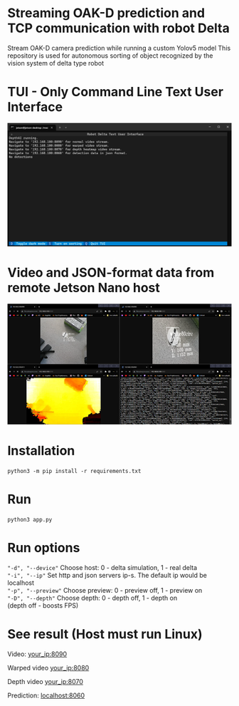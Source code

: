 # Streaming OAK-D prediction and TCP communication with robot Delta
Stream OAK-D camera prediction while running a custom Yolov5 model
This repository is used for autonomous sorting of object recognized by the vision system of delta type robot

# TUI - Only Command Line Text User Interface 
![Alt text](docs/TUI.png)

# Video and JSON-format data from remote Jetson Nano host

![Alt text](docs/streams.png)

# Installation
```python3 -m pip install -r requirements.txt```

# Run
```python3 app.py```

# Run options

```"-d", "--device"``` Choose host: 0 - delta simulation, 1 - real delta<br />
```"-i", "--ip"``` Set http and json servers ip-s. The default ip would be localhost <br />
```"-p", "--preview"``` Choose preview: 0 - preview off, 1 - preview on <br />
```"-D", "--depth"``` Choose depth: 0 - depth off, 1 - depth on <br /> (depth off - boosts FPS)
               

# See result (Host must run Linux)
Video: [your_ip:8090](http://localhost:8090)

Warped video [your_ip:8080](http://localhost:8080)

Depth video  [your_ip:8070](http://localhost:8070)

Prediction: [localhost:8060](http://localhost:8060)


